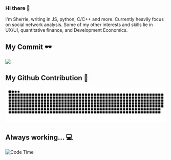 ### Hi there 👋

I'm Sherrie, writing in JS, python, C/C++ and more. Currently heavily focus on social network analysis. 
Some of my other interests and skills lie in UX/UI, quantitative finance, and Development Economics.


[//]: # (<a href="https://github.com/SherrieCao/Sherriecao">)
 [//]: # ( <img align="top" src="https://github-readme-stats.vercel.app/api/top-langs/?username=SherrieCao&hide_border=true&layout=compact&title_color=58A6FF&text_color=8C949E&icon_color=89E153&hide_border=true" />)
[//]: # (</a>)

## My Commit 🕶 
<img align="top" src="https://github-readme-stats.vercel.app/api?username=SherrieCao&show_icons=true&count_private=true&theme=swift&icon_color=89E153&hide_border=true&hide=prs,contribs" />


## My Github Contribution 🤩
![](https://raw.githubusercontent.com/SherrieCao/SherrieCao/main/assets/github-contribution-grid-snake.svg)

## Always working... 💻
![Code Time](https://img.shields.io/endpoint?style=flat&url=https://codetime-api.datreks.com/badge/521?logoColor=white%26project=%26recentMS=0%26showProject=false)

[//]: # (<a href="https://github.com/SherrieTsao/SherrieTsao">)

[//]: # (  <img align="top" src="https://github-readme-stats.vercel.app/api/wakatime?username=SherrieTsao" />)

[//]: # (</a>)

